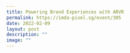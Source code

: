 ```yaml
---
title: Powering Brand Experiences with ARVR
permalink: https://imda-pixel.sg/event/305
date: 2022-02-09
layout: post
description: ""
image: ""
---
```

